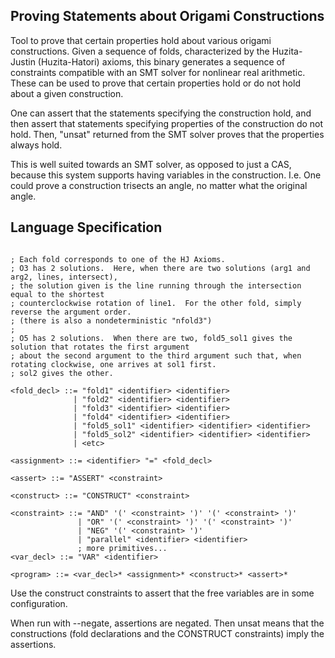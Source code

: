 ## Proving Statements about Origami Constructions

Tool to prove that certain properties hold about various origami constructions.  Given a sequence of folds, characterized by the Huzita-Justin (Huzita-Hatori) axioms, this binary generates a sequence of constraints compatible with an SMT solver for nonlinear real arithmetic.  These can be used to prove that certain properties hold or do not hold about a given construction.

One can assert that the statements specifying the construction hold, and then assert that statements specifying properties of the construction do not hold.  Then, "unsat" returned from the SMT solver proves that the properties always hold.

This is well suited towards an SMT solver, as opposed to just a CAS, because this system supports having variables in the construction.  I.e. One could prove a construction trisects an angle, no matter what the original angle.

## Language Specification

```<identifier> ::= [a-zA-Z0-9]+

; Each fold corresponds to one of the HJ Axioms.
; O3 has 2 solutions.  Here, when there are two solutions (arg1 and arg2, lines, intersect),
; the solution given is the line running through the intersection equal to the shortest
; counterclockwise rotation of line1.  For the other fold, simply reverse the argument order.
; (there is also a nondeterministic "nfold3")
;
; O5 has 2 solutions.  When there are two, fold5_sol1 gives the solution that rotates the first argument
; about the second argument to the third argument such that, when rotating clockwise, one arrives at sol1 first.
; sol2 gives the other.

<fold_decl> ::= "fold1" <identifier> <identifier>
              | "fold2" <identifier> <identifier>
              | "fold3" <identifier> <identifier>
              | "fold4" <identifier> <identifier>
              | "fold5_sol1" <identifier> <identifier> <identifier>
              | "fold5_sol2" <identifier> <identifier> <identifier>
              | <etc>

<assignment> ::= <identifier> "=" <fold_decl>

<assert> ::= "ASSERT" <constraint>

<construct> ::= "CONSTRUCT" <constraint>

<constraint> ::= "AND" '(' <constraint> ')' '(' <constraint> ')'
               | "OR" '(' <constraint> ')' '(' <constraint> ')'
               | "NEG" '(' <constraint> ')'
               | "parallel" <identifier> <identifier>
               ; more primitives...
<var_decl> ::= "VAR" <identifier>

<program> ::= <var_decl>* <assignment>* <construct>* <assert>*

```

Use the construct constraints to assert that the free variables are in some configuration.

When run with --negate, assertions are negated.  Then unsat means that the constructions (fold declarations and the CONSTRUCT constraints) imply the assertions.
